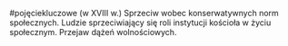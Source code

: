 #pojęciekluczowe 
(w XVIII w.)
Sprzeciw wobec konserwatywnych norm społecznych. Ludzie sprzeciwiający się roli instytucji kościoła w życiu społecznym. Przejaw dążeń wolnościowych.
